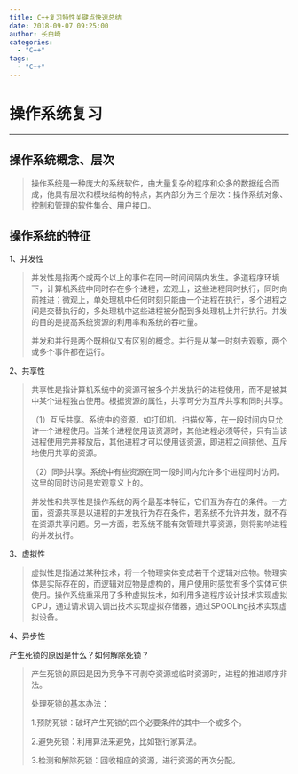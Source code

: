 ```yaml
---
title: C++复习特性关键点快速总结
date: 2018-09-07 09:25:00
author: 长白崎
categories:
  - "C++"
tags:
  - "C++"
---
```




# 操作系统复习

---

## 操作系统概念、层次

>  操作系统是一种庞大的系统软件，由大量复杂的程序和众多的数据组合而成，他具有层次和模块结构的特点，其内部分为三个层次：操作系统对象、控制和管理的软件集合、用户接口。



## 操作系统的特征

1、并发性

> 并发性是指两个或两个以上的事件在同一时间间隔内发生。多道程序环境下，计算机系统中同时存在多个进程，宏观上，这些进程同时执行，同时向前推进；微观上，单处理机中任何时刻只能由一个进程在执行，多个进程之间是交替执行的，多处理机中这些进程被分配到多处理机上并行执行。并发的目的是提高系统资源的利用率和系统的吞吐量。
>
> 并发和并行是两个既相似又有区别的概念。并行是从某一时刻去观察，两个或多个事件都在运行。



2、共享性

> 共享性是指计算机系统中的资源可被多个并发执行的进程使用，而不是被其中某个进程独占使用。根据资源的属性，共享可分为互斥共享和同时共享。
>
> （1）互斥共享。系统中的资源，如打印机、扫描仪等，在一段时间内只允许一个进程使用。当某个进程使用该资源时，其他进程必须等待，只有当该进程使用完并释放后，其他进程才可以使用该资源，即进程之间排他、互斥地使用共享的资源。
>
> （2）同时共享。系统中有些资源在同一段时间内允许多个进程同时访问。这里的同时访问是宏观意义上的。
>
> 并发性和共享性是操作系统的两个最基本特征，它们互为存在的条件。一方面，资源共享是以进程的并发执行为存在条件，若系统不允许并发，就不存在资源共享问题。另一方面，若系统不能有效管理共享资源，则将影响进程的并发执行。

3、虚拟性

> 虚拟性是指通过某种技术，将一个物理实体变成若干个逻辑对应物。物理实体是实际存在的，而逻辑对应物是虚构的，用户使用时感觉有多个实体可供使用。操作系统重采用了多种虚拟技术，如利用多道程序设计技术实现虚拟CPU，通过请求调入调出技术实现虚拟存储器，通过SPOOLing技术实现虚拟设备。

4、异步性

> 





产生死锁的原因是什么？如何解除死锁？

> 产生死锁的原因是因为竞争不可剥夺资源或临时资源时，进程的推进顺序非法。
>
> 处理死锁的基本办法：
>
> 1.预防死锁：破坏产生死锁的四个必要条件的其中一个或多个。
>
> 2.避免死锁：利用算法来避免，比如银行家算法。
>
> 3.检测和解除死锁：回收相应的资源，进行资源的再次分配。